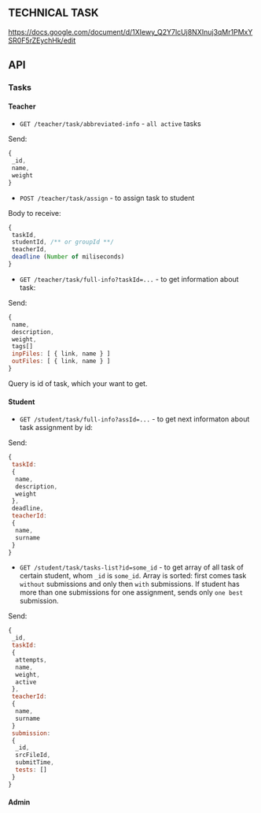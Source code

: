 ## TECHNICAL TASK
 https://docs.google.com/document/d/1XIewy_Q2Y7lcUj8NXInuj3qMr1PMxYSR0F5rZEychHk/edit
## API

### Tasks

#### Teacher
* `GET /teacher/task/abbreviated-info` - `all active` tasks

Send:
 ```javaScript
 {
  _id,
  name,
  weight
 }
 ```
* `POST /teacher/task/assign` - to assign task to student

 Body to receive:
 ```javaScript
 {
  taskId,
  studentId, /** or groupId **/
  teacherId,                         
  deadline (Number of miliseconds)
 }
 ```
 * `GET /teacher/task/full-info?taskId=...` - to get information about task:

 Send:
 ```javaScript
 {
  name, 
  description, 
  weight,
  tags[]
  inpFiles: [ { link, name } ]
  outFiles: [ { link, name } ]
 }
 ```
 Query is id of task, which your want to get.

#### Student
* `GET /student/task/full-info?assId=...` - to get next informaton about task assignment by id:

Send:
 ```javaScript
 {
  taskId:
  {
   name,
   description,
   weight
  },
  deadline,
  teacherId: 
  {
   name,
   surname
  }
 }
 ```
 * `GET /student/task/tasks-list?id=some_id` - to get array of all task of certain student, whom `_id` is `some_id`. Array is sorted: first comes task `without` submissions and only then `with` submissions. If student has more than one submissions for one assignment, sends only `one best` submission.

 Send:
 ```javaScript
 {
  _id,
  taskId: 
  {
   attempts,
   name,
   weight,
   active
  },
  teacherId:
  {
   name,
   surname
  }
  submission:
  {
   _id,
   srcFileId,
   submitTime,
   tests: []
  }
 }
 ```

 #### Admin